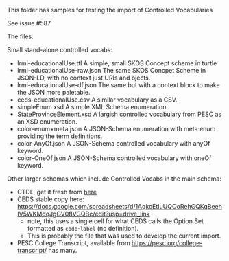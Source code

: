 This folder has samples for testing the import of Controlled Vocabularies

See issue #587

The files:

Small stand-alone controlled vocabs:
* lrmi-educationalUse.ttl A simple, small SKOS Concept scheme in turtle
* lrmi-educationalUse-raw.json The same SKOS Concpet Scheme in JSON-LD, with no context just URIs and ojects.
* lrmi-educationalUse-df.json The same but with a context block to make the JSON more paletable.
* ceds-educationalUse.csv A similar vocabulary as a CSV.
* simpleEnum.xsd A simple XML Schema enumeration.
* StateProvinceElement.xsd A largish controlled vocabulary from PESC as an XSD enumeration.
* color-enum+meta.json A JSON-Schema enumeration with meta:enum providing the term definitions.
* color-AnyOf.json A JSON-Schema controlled vocabulary with anyOf keyword.
* color-OneOf.json A JSON-Schema controlled vocabulary with oneOf keyword.


Other larger schemas which include Controlled Vocabs in the main schema:
* CTDL, get it fresh from [here](https://credreg.net/ctdl/schema/encoding/json?includemetaproperties=false)
* CEDS stable copy here: https://docs.google.com/spreadsheets/d/1AqkcEtIuUQOoRehGQKqBeehIV5WKMdqJgGV0flVGQBc/edit?usp=drive_link
  * note, this uses a single cell for what CEDS calls the Option Set formatted as `code`-`label` (no definition).
  * This is probably the file that was used to develop the current import.
* PESC College Transcript, available from https://pesc.org/college-transcript/ has many.